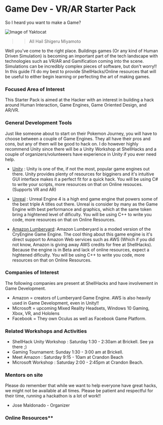 
# Game Dev - VR/AR Starter Pack

So I heard you want to make a Game?

![Image of Yaktocat](https://media.giphy.com/media/3MxjZ3soxbC4U/giphy.gif)
>> All Hail Shigeru Miyamoto

Well you've come to the right place. Buildings games (Or any kind of Human Driven Simulation) is becoming an important part of the tech landscape with technologies such as VR/AR and Gamification coming into the scene. Simulations can be incredibly complex pieces of software, but don't worry!! In this guide I'll do my best to provide ShellHacks/Online resources that will be useful to either begin learning or perfecting the art of making games. 

### Focused Area of Interest
This Starter Pack is aimed at the Hacker with an interest in building a hack around Human Interaction, Game Engines, Game Oriented Design, and AR/VR.

### General Development Tools
Just like someone about to start on their Pokemon Journey, you will have to choose between a couple of Game Engines. They all have their pros and cons, but any of them will be good to hack on. I do however highly recommend Unity since there will be a Unity Workshop at ShellHacks and a couple of organizers/volunteeers have experience in Unity if you ever need help. 

- [Unity](https://unity3d.com/) : Unity is one of the, if not the most, popular game engines out there. Unity provides plenty of resources for bigginers and it's intuitive GUI interface makes it a perfect fit for a quick hack. You will be using C# to write your scripts, more resources on that on Online resouces. (Supports VR and AR)

- [Unreal](https://www.unrealengine.com/en-US/what-is-unreal-engine-4) : Unreal Engine 4 is a high end game engine that powers some of the best triple A titles out there. Unreal is consider by many as the Game Engine with best performance and graphics, which at the same token bring a hightened level of dificulty. You will be using C++ to write you code, more resources on that on Online Resources. 

- [Amazon Lumberyard](https://aws.amazon.com/lumberyard/): Amazon Lumberyard is a moded version of the CryEngine Game Engine. The cool thing about this game engine is it's direct support to Amazon Web services such as AWS (Which if you did not know, Amazon is giving away AWS credits for free at ShellHacks). Because the engine is in Beta and lack of online resources, expect a hightened dificulty. You will be using C++ to write you code, more resources on that on Online Resources. 

### Companies of Interest
The following companies are present at ShellHacks and have involvement in Game Development.
- Amazon = creators of Lumberyard Game Engine. AWS is also heavily used in Game Development, even in Unity!! 
- Microsoft = upcoming Mixed Reality Headsets, Windows 10 Gaming, Xbox, VR,  and Hololens
- Facebook = They own Oculus as well as Facebook Game Platform. 

### Related Workshops and Activities
- ShellHack Unity Workshop :        Saturday 1:30 - 2:30am at Brickell. See ya there ;)
- Gaming Tournament:                Sunday   1:30 - 3:00 am at Brickell. 
- Meet Amazon :                     Saturday 9:15 - 10am at Crandon Beach 
- Microsoft Workshop :              Saturday 2:00 - 2:45pm at Crandon Beach. 

### Mentors on site
Please do remember that while we want to help everyone have great hacks, we might not be available at all times. Please be patient and respectful for their time, running a hackathon is a lot of work!!

- Jose Maldonado - Organizer

### Online Resources**

